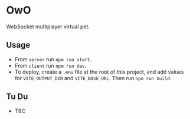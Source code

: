 # OwO
WebSocket multiplayer virtual pet.

## Usage
- From `server` run `npm run start`.
- From `client` run `npm run dev`.
- To deploy, create a `.env` file at the root of this project, and add values for `VITE_OUTPUT_DIR` and `VITE_BASE_URL`. Then run `npm run build`.

## Tu Du
- TBC
